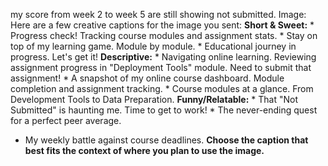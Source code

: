 my score from week 2 to week 5 are still showing not submitted.
Image: Here are a few creative captions for the image you sent: **Short &
Sweet:** * Progress check! Tracking course modules and assignment stats. *
Stay on top of my learning game. Module by module. * Educational journey in
progress. Let's get it! **Descriptive:** * Navigating online learning.
Reviewing assignment progress in "Deployment Tools" module. Need to submit
that assignment! * A snapshot of my online course dashboard. Module completion
and assignment tracking. * Course modules at a glance. From Development Tools
to Data Preparation. **Funny/Relatable:** * That "Not Submitted" is haunting
me. Time to get to work! * The never-ending quest for a perfect peer average.
* My weekly battle against course deadlines. **Choose the caption that best
fits the context of where you plan to use the image.**